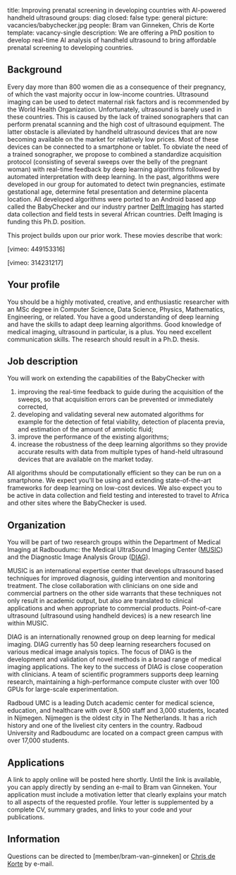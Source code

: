 title: Improving prenatal screening in developing countries with AI-powered handheld ultrasound
groups: diag
closed: false
type: general 
picture: vacancies/babychecker.jpg
people: Bram van Ginneken, Chris de Korte
template: vacancy-single
description: We are offering a PhD position to develop real-time AI analysis of handheld ultrasound to bring affordable prenatal screening to developing countries.


## Background
Every day more than 800 women die as a consequence of their pregnancy, of which the vast majority occur in low-income countries. Ultrasound imaging can be used to detect maternal risk factors and is recommended by the World Health Organization. Unfortunately, ultrasound is barely used in these countries. This is caused by the lack of trained sonographers that can perform prenatal scanning and the high cost of ultrasound equipment. The latter obstacle is alleviated by handheld ultrasound devices that are now becoming available on the market for relatively low prices. Most of these devices can be connected to a smartphone or tablet. To obviate the need of a trained sonographer, we propose to combined a standardize acquisition protocol (consisting of several sweeps over the belly of the pregnant woman) with real-time feedback by deep learning algorithms followed by automated interpretation with deep learning. In the past, algorithms were developed in our group for automated to detect twin pregnancies, estimate gestational age, determine fetal presentation and determine placenta location. All developed algorithms were ported to an Android based app called the BabyChecker and our industry partner [Delft Imaging](https://www.delft.care/) has started data collection and field tests in several African countries. Delft Imaging is funding this Ph.D. position.

This project builds upon our prior work. These movies describe that work:

[vimeo: 449153316]

[vimeo: 314231217]

## Your profile
You should be a highly motivated, creative, and enthusiastic researcher with an MSc degree in Computer Science, Data Science, Physics, Mathematics, Engineering, or related. You have a good understanding of deep learning and have the skills to adapt deep learning algorithms. Good knowledge of medical imaging, ultrasound in particular, is a plus. You need excellent communication skills. The research should result in a Ph.D. thesis.

## Job description
You will work on extending the capabilities of the BabyChecker with 

1. improving the real-time feedback to guide during the acquisition of the sweeps, so that acquisition errors can be prevented or immediately corrected,
2. developing and validating several new automated algorithms for example for the detection of fetal viability, detection of placenta previa, and estimation of the amount of amniotic fluid;
3. improve the performance of the existing algorithms;
4. increase the robustness of the deep learning algorithms so they provide accurate results with data from multiple types of hand-held ultrasound devices that are available on the market today. 

All algorithms should be computationally efficient so they can be run on a smartphone. We  expect you'll be using and extending state-of-the-art frameworks for deep learning on low-cost devices. We also expect you to be active in data collection and field testing and interested to travel to Africa and other sites where the BabyChecker is used.

## Organization
You will be part of two research groups within the Department of Medical Imaging at Radboudumc: the Medical UltraSound Imaging Center ([MUSIC](http://music.radboudimaging.nl/index.php/Home)) and the Diagnostic Image Analysis Group ([DIAG](https://www.diagnijmegen.nl/)). 

MUSIC is an international expertise center that develops ultrasound based techniques for improved diagnosis, guiding intervention and monitoring treatment. The close collaboration with clinicians on one side and commercial partners on the other side warrants that these techniques not only result in academic output, but also are translated to clinical applications and when appropriate to commercial products. Point-of-care ultrasound (ultrasound using handheld devices) is a new research line within MUSIC. 

DIAG is an internationally renowned group on deep learning for medical imaging. DIAG currently has 50 deep learning researchers focused on various medical image analysis topics. The focus of DIAG is the development and validation of novel methods in a broad range of medical imaging applications. The key to the success of DIAG is close cooperation with clinicians. A team of scientific programmers supports deep learning research, maintaining a high-performance compute cluster with over 100 GPUs for large-scale experimentation. 

Radboud UMC is a leading Dutch academic center for medical science, education, and healthcare with over 8,500 staff and 3,000 students, located in Nijmegen. Nijmegen is the oldest city in The Netherlands. It has a rich history and one of the liveliest city centers in the country. Radboud University and Radboudumc are located on a compact green campus with over 17,000 students. 

## Applications
A link to apply online will be posted here shortly. Until the link is available, you can apply directly by  sending an e-mail to Bram van Ginneken. Your application must include a motivation letter that clearly explains your match to all aspects of the requested profile. Your letter is supplemented by a complete CV, summary grades, and links to your code and your publications. 

## Information
Questions can be directed to [member/bram-van-ginneken] or [Chris de Korte](https://www.radboudumc.nl/en/people/chris-de-korte) by e-mail.
